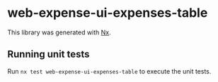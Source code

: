 # web-expense-ui-expenses-table

This library was generated with [Nx](https://nx.dev).

## Running unit tests

Run `nx test web-expense-ui-expenses-table` to execute the unit tests.
